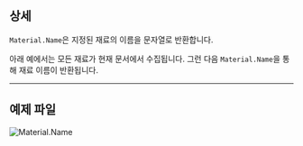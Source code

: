 ## 상세
`Material.Name`은 지정된 재료의 이름을 문자열로 반환합니다.

아래 예에서는 모든 재료가 현재 문서에서 수집됩니다. 그런 다음 `Material.Name`을 통해 재료 이름이 반환됩니다.
___
## 예제 파일

![Material.Name](./Revit.Elements.Material.Name_img.jpg)
